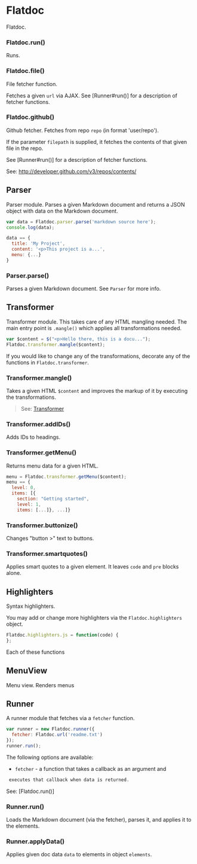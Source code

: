 # Flatdoc

  Flatdoc.

### Flatdoc.run()

  Runs.

### Flatdoc.file()

  File fetcher function.
  
  Fetches a given `url` via AJAX.
  See [Runner#run()] for a description of fetcher functions.

### Flatdoc.github()

  Github fetcher.
  Fetches from repo `repo` (in format 'user/repo').
  
  If the parameter `filepath` is supplied, it fetches the contents of that
  given file in the repo.
  
  See [Runner#run()] for a description of fetcher functions.
  
  See: http://developer.github.com/v3/repos/contents/

## Parser

  Parser module.
  Parses a given Markdown document and returns a JSON object with data
  on the Markdown document.
  
```js
var data = Flatdoc.parser.parse('markdown source here');
console.log(data);
```

  
```js
data == {
  title: 'My Project',
  content: '<p>This project is a...',
  menu: {...}
}
```

### Parser.parse()

  Parses a given Markdown document.
  See `Parser` for more info.

## Transformer

  Transformer module.
  This takes care of any HTML mangling needed.  The main entry point is
  `.mangle()` which applies all transformations needed.
  
```js
var $content = $("<p>Hello there, this is a docu...");
Flatdoc.transformer.mangle($content);
```

  
  If you would like to change any of the transformations, decorate any of
  the functions in `Flatdoc.transformer`.

### Transformer.mangle()

  Takes a given HTML `$content` and improves the markup of it by executing
  the transformations.
  
  > See: [Transformer](#transformer)

### Transformer.addIDs()

  Adds IDs to headings.

### Transformer.getMenu()

  Returns menu data for a given HTML.
  
```js
menu = Flatdoc.transformer.getMenu($content);
menu == {
  level: 0,
  items: [{
    section: "Getting started",
    level: 1,
    items: [...]}, ...]}
```

### Transformer.buttonize()

  Changes "button >" text to buttons.

### Transformer.smartquotes()

  Applies smart quotes to a given element.
  It leaves `code` and `pre` blocks alone.

## Highlighters

  Syntax highlighters.
  
  You may add or change more highlighters via the `Flatdoc.highlighters`
  object.
  
```js
Flatdoc.highlighters.js = function(code) {
};
```

  
  Each of these functions

## MenuView

  Menu view. Renders menus

## Runner

  A runner module that fetches via a `fetcher` function.
  
```js
var runner = new Flatdoc.runner({
  fetcher: Flatdoc.url('readme.txt')
});
runner.run();
```

  
  The following options are available:
  
   - `fetcher` - a function that takes a callback as an argument and
```js
 executes that callback when data is returned.
```

  
  See: [Flatdoc.run()]

### Runner.run()

  Loads the Markdown document (via the fetcher), parses it, and applies it
  to the elements.

### Runner.applyData()

  Applies given doc data `data` to elements in object `elements`.
